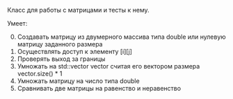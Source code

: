 Класс для работы с матрицами и тесты к нему.

Умеет:

0. Создавать матрицу из двумерного массива типа double или нулевую матрицу заданного размера
1. Осуществлять доступ к элементу [i][j]
2. Проверять выход за границы
3. Умножать на std::vector<double> vector считая его вектором размера vector.size() * 1
4. Умножать матрицу на число типа double
5. Сравнивать две матрицы на равенство и неравенство
